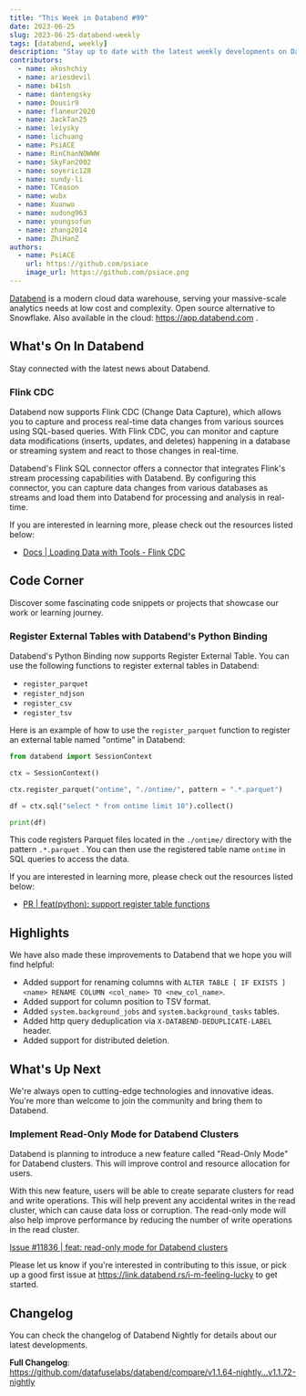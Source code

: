 ```yaml
---
title: "This Week in Databend #99"
date: 2023-06-25
slug: 2023-06-25-databend-weekly
tags: [databend, weekly]
description: "Stay up to date with the latest weekly developments on Databend!"
contributors:
  - name: akoshchiy
  - name: ariesdevil
  - name: b41sh
  - name: dantengsky
  - name: Dousir9
  - name: flaneur2020
  - name: JackTan25
  - name: leiysky
  - name: lichuang
  - name: PsiACE
  - name: RinChanNOWWW
  - name: SkyFan2002
  - name: soyeric128
  - name: sundy-li
  - name: TCeason
  - name: wubx
  - name: Xuanwo
  - name: xudong963
  - name: youngsofun
  - name: zhang2014
  - name: ZhiHanZ
authors:
  - name: PsiACE
    url: https://github.com/psiace
    image_url: https://github.com/psiace.png
---
```


[Databend](https://github.com/datafuselabs/databend) is a modern cloud data warehouse, serving your massive-scale analytics needs at low cost and complexity. Open source alternative to Snowflake. Also available in the cloud: <https://app.databend.com> .

## What's On In Databend

Stay connected with the latest news about Databend.

### Flink CDC

Databend now supports Flink CDC (Change Data Capture), which allows you to capture and process real-time data changes from various sources using SQL-based queries. With Flink CDC, you can monitor and capture data modifications (inserts, updates, and deletes) happening in a database or streaming system and react to those changes in real-time.

Databend's Flink SQL connector offers a connector that integrates Flink's stream processing capabilities with Databend. By configuring this connector, you can capture data changes from various databases as streams and load them into Databend for processing and analysis in real-time.

If you are interested in learning more, please check out the resources listed below:

- [Docs | Loading Data with Tools - Flink CDC](https://databend.rs/doc/load-data/load-db/flink-cdc)

## Code Corner

Discover some fascinating code snippets or projects that showcase our work or learning journey.

### Register External Tables with Databend's Python Binding

Databend's Python Binding now supports Register External Table. You can use the following functions to register external tables in Databend:

- `register_parquet`
- `register_ndjson`
- `register_csv`
- `register_tsv`

Here is an example of how to use the `register_parquet` function to register an external table named "ontime" in Databend:

```python
from databend import SessionContext

ctx = SessionContext()

ctx.register_parquet("ontime", "./ontime/", pattern = ".*.parquet")

df = ctx.sql("select * from ontime limit 10").collect()

print(df)
```

This code registers Parquet files located in the `./ontime/` directory with the pattern `.*.parquet` . You can then use the registered table name `ontime` in SQL queries to access the data.

If you are interested in learning more, please check out the resources listed below:

- [PR | feat(python): support register table functions](https://github.com/datafuselabs/databend/pull/11841)

## Highlights

We have also made these improvements to Databend that we hope you will find helpful:

- Added support for renaming columns with `ALTER TABLE [ IF EXISTS ] <name> RENAME COLUMN <col_name> TO <new_col_name>`.
- Added support for column position to TSV format.
- Added `system.background_jobs` and `system.background_tasks` tables.
- Added http query deduplication via `X-DATABEND-DEDUPLICATE-LABEL` header.
- Added support for distributed deletion.

## What's Up Next

We're always open to cutting-edge technologies and innovative ideas. You're more than welcome to join the community and bring them to Databend.

### Implement Read-Only Mode for Databend Clusters

Databend is planning to introduce a new feature called "Read-Only Mode" for Databend clusters. This will improve control and resource allocation for users.

With this new feature, users will be able to create separate clusters for read and write operations. This will help prevent any accidental writes in the read cluster, which can cause data loss or corruption. The read-only mode will also help improve performance by reducing the number of write operations in the read cluster.

[Issue #11836 | feat: read-only mode for Databend clusters](https://github.com/datafuselabs/databend/issues/11836)

Please let us know if you're interested in contributing to this issue, or pick up a good first issue at <https://link.databend.rs/i-m-feeling-lucky> to get started.

## Changelog

You can check the changelog of Databend Nightly for details about our latest developments.

**Full Changelog**: <https://github.com/datafuselabs/databend/compare/v1.1.64-nightly...v1.1.72-nightly>
